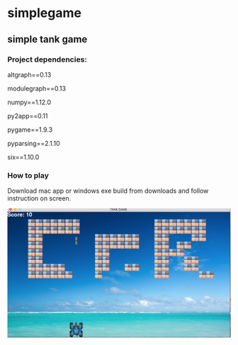 # simplegame
## simple tank game 


### Project dependencies:

altgraph==0.13

modulegraph==0.13

numpy==1.12.0

py2app==0.11

pygame==1.9.3

pyparsing==2.1.10

six==1.10.0

### How to play
Download mac app or windows exe build from downloads and follow instruction on screen.


![Alt text](screenshot.png?raw=true "Game Play")


